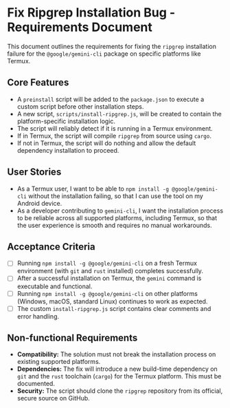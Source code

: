 # Fix Ripgrep Installation Bug - Requirements Document

This document outlines the requirements for fixing the `ripgrep` installation failure for the `@google/gemini-cli` package on specific platforms like Termux.

## Core Features

- A `preinstall` script will be added to the `package.json` to execute a custom script before other installation steps.
- A new script, `scripts/install-ripgrep.js`, will be created to contain the platform-specific installation logic.
- The script will reliably detect if it is running in a Termux environment.
- If in Termux, the script will compile `ripgrep` from source using `cargo`.
- If not in Termux, the script will do nothing and allow the default dependency installation to proceed.

## User Stories

- As a Termux user, I want to be able to `npm install -g @google/gemini-cli` without the installation failing, so that I can use the tool on my Android device.
- As a developer contributing to `gemini-cli`, I want the installation process to be reliable across all supported platforms, including Termux, so that the user experience is smooth and requires no manual workarounds.

## Acceptance Criteria

- [ ] Running `npm install -g @google/gemini-cli` on a fresh Termux environment (with `git` and `rust` installed) completes successfully.
- [ ] After a successful installation on Termux, the `gemini` command is executable and functional.
- [ ] Running `npm install -g @google/gemini-cli` on other platforms (Windows, macOS, standard Linux) continues to work as expected.
- [ ] The custom `install-ripgrep.js` script contains clear comments and error handling.

## Non-functional Requirements

- **Compatibility:** The solution must not break the installation process on existing supported platforms.
- **Dependencies:** The fix will introduce a new build-time dependency on `git` and the `rust` toolchain (`cargo`) for the Termux platform. This must be documented.
- **Security:** The script should clone the `ripgrep` repository from its official, secure source on GitHub.